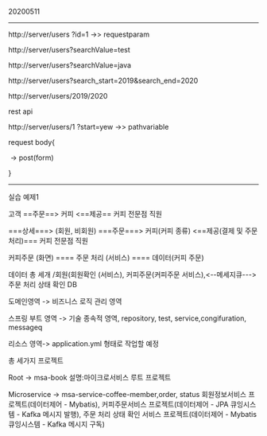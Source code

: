 20200511

----

http://server/users ?id=1	->> requestparam



http://server/users?searchValue=test

http://server/users?searchValue=java

http://server/users?search_start=2019&search_end=2020



http://server/users/2019/2020



rest api

http://server/users/1  ?start=yew  ->> pathvariable

request body{

​	-> post(form)

}



---

실습 예제1

고객 ==주문==> 커피 <==제공== 커피 전문점 직원

===상세===> (회원, 비회원) ===주문===> 커피(커피 종류) <==제공(결제 및 주문처리)=== 커피 전문점 직원



커피주문 (화면) ==== 주문 처리 (서비스) ==== 데이터(커피 주문)



데이터 총 세개 /회원(회원확인 (서비스), 커피주문(커피주문 서비스),<--메세지큐--->  주문 처리 상태 확인 DB

도메인영역 -> 비즈니스 로직 관리 영역

스프링 부트 영역 -> 기술 종속적 영역, repository, test, service,congifuration, messageq



리소스 영역-> application.yml 형태로 작업할 예정



총 세가지 프로젝트

Root -> msa-book 설명:마이크로서비스 루트 프로젝트

Microservice -> msa-service-coffee-member,order, status 		회원정보서비스 프로젝트(데이터제어 - Mybatis), 커피주문서비스 프로젝트(데이터제어 - JPA  큐잉시스템 - Kafka 메시지 발행), 주문 처리 상태 확인 서비스 프로젝트(데이터제어 - Mybatis  큐잉시스템 - Kafka 메시지 구독)

